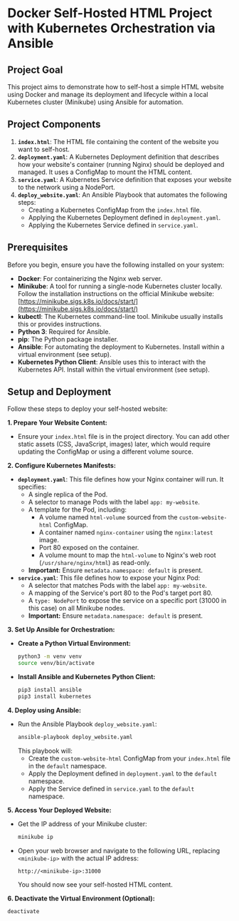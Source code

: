 # Docker Self-Hosted HTML Project with Kubernetes Orchestration via Ansible

## Project Goal

This project aims to demonstrate how to self-host a simple HTML website using Docker and manage its deployment and lifecycle within a local Kubernetes cluster (Minikube) using Ansible for automation.

## Project Components

1.  **`index.html`**: The HTML file containing the content of the website you want to self-host.
2.  **`deployment.yaml`**: A Kubernetes Deployment definition that describes how your website's container (running Nginx) should be deployed and managed. It uses a ConfigMap to mount the HTML content.
3.  **`service.yaml`**: A Kubernetes Service definition that exposes your website to the network using a NodePort.
4.  **`deploy_website.yaml`**: An Ansible Playbook that automates the following steps:
    * Creating a Kubernetes ConfigMap from the `index.html` file.
    * Applying the Kubernetes Deployment defined in `deployment.yaml`.
    * Applying the Kubernetes Service defined in `service.yaml`.

## Prerequisites

Before you begin, ensure you have the following installed on your system:

* **Docker**: For containerizing the Nginx web server.
* **Minikube**: A tool for running a single-node Kubernetes cluster locally. Follow the installation instructions on the official Minikube website: [https://minikube.sigs.k8s.io/docs/start/](https://minikube.sigs.k8s.io/docs/start/)
* **kubectl**: The Kubernetes command-line tool. Minikube usually installs this or provides instructions.
* **Python 3**: Required for Ansible.
* **pip**: The Python package installer.
* **Ansible**: For automating the deployment to Kubernetes. Install within a virtual environment (see setup).
* **Kubernetes Python Client**: Ansible uses this to interact with the Kubernetes API. Install within the virtual environment (see setup).

## Setup and Deployment

Follow these steps to deploy your self-hosted website:

**1. Prepare Your Website Content:**

* Ensure your `index.html` file is in the project directory. You can add other static assets (CSS, JavaScript, images) later, which would require updating the ConfigMap or using a different volume source.

**2. Configure Kubernetes Manifests:**

* **`deployment.yaml`**: This file defines how your Nginx container will run. It specifies:
    * A single replica of the Pod.
    * A selector to manage Pods with the label `app: my-website`.
    * A template for the Pod, including:
        * A volume named `html-volume` sourced from the `custom-website-html` ConfigMap.
        * A container named `nginx-container` using the `nginx:latest` image.
        * Port 80 exposed on the container.
        * A volume mount to map the `html-volume` to Nginx's web root (`/usr/share/nginx/html`) as read-only.
    * **Important:** Ensure `metadata.namespace: default` is present.
* **`service.yaml`**: This file defines how to expose your Nginx Pod:
    * A selector that matches Pods with the label `app: my-website`.
    * A mapping of the Service's port 80 to the Pod's target port 80.
    * A `type: NodePort` to expose the service on a specific port (31000 in this case) on all Minikube nodes.
    * **Important:** Ensure `metadata.namespace: default` is present.

**3. Set Up Ansible for Orchestration:**

* **Create a Python Virtual Environment:**
    ```bash
    python3 -m venv venv
    source venv/bin/activate
    ```
* **Install Ansible and Kubernetes Python Client:**
    ```bash
    pip3 install ansible
    pip3 install kubernetes
    ```

**4. Deploy using Ansible:**

* Run the Ansible Playbook `deploy_website.yaml`:
    ```bash
    ansible-playbook deploy_website.yaml
    ```
    This playbook will:
    * Create the `custom-website-html` ConfigMap from your `index.html` file in the `default` namespace.
    * Apply the Deployment defined in `deployment.yaml` to the `default` namespace.
    * Apply the Service defined in `service.yaml` to the `default` namespace.

**5. Access Your Deployed Website:**

* Get the IP address of your Minikube cluster:
    ```bash
    minikube ip
    ```
* Open your web browser and navigate to the following URL, replacing `<minikube-ip>` with the actual IP address:
    ```
    http://<minikube-ip>:31000
    ```
    You should now see your self-hosted HTML content.

**6. Deactivate the Virtual Environment (Optional):**

```bash
deactivate
